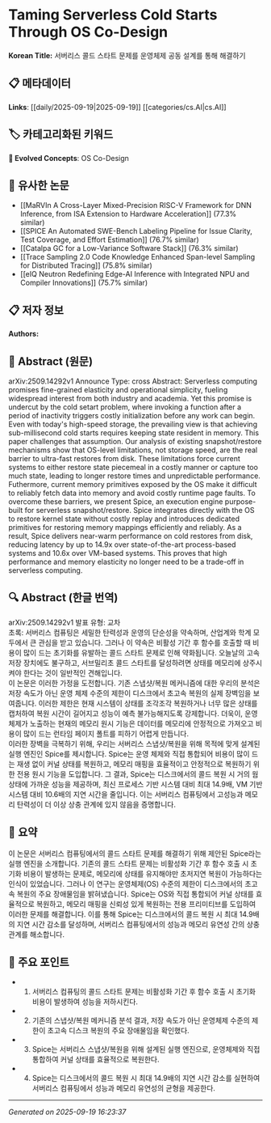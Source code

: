 
# Taming Serverless Cold Starts Through OS Co-Design

**Korean Title:** 서버리스 콜드 스타트 문제를 운영체제 공동 설계를 통해 해결하기

## 📋 메타데이터

**Links**: [[daily/2025-09-19|2025-09-19]] [[categories/cs.AI|cs.AI]]

## 🏷️ 카테고리화된 키워드
**🚀 Evolved Concepts**: OS Co-Design

## 🔗 유사한 논문
- [[MaRVIn A Cross-Layer Mixed-Precision RISC-V Framework for DNN Inference, from ISA Extension to Hardware Acceleration]] (77.3% similar)
- [[SPICE An Automated SWE-Bench Labeling Pipeline for Issue Clarity, Test Coverage, and Effort Estimation]] (76.7% similar)
- [[Catalpa GC for a Low-Variance Software Stack]] (76.3% similar)
- [[Trace Sampling 2.0 Code Knowledge Enhanced Span-level Sampling for Distributed Tracing]] (75.8% similar)
- [[eIQ Neutron Redefining Edge-AI Inference with Integrated NPU and Compiler Innovations]] (75.7% similar)

## 📋 저자 정보

**Authors:** 

## 📄 Abstract (원문)

arXiv:2509.14292v1 Announce Type: cross 
Abstract: Serverless computing promises fine-grained elasticity and operational simplicity, fueling widespread interest from both industry and academia. Yet this promise is undercut by the cold setart problem, where invoking a function after a period of inactivity triggers costly initialization before any work can begin. Even with today's high-speed storage, the prevailing view is that achieving sub-millisecond cold starts requires keeping state resident in memory.
  This paper challenges that assumption. Our analysis of existing snapshot/restore mechanisms show that OS-level limitations, not storage speed, are the real barrier to ultra-fast restores from disk. These limitations force current systems to either restore state piecemeal in a costly manner or capture too much state, leading to longer restore times and unpredictable performance. Futhermore, current memory primitives exposed by the OS make it difficult to reliably fetch data into memory and avoid costly runtime page faults.
  To overcome these barriers, we present Spice, an execution engine purpose-built for serverless snapshot/restore. Spice integrates directly with the OS to restore kernel state without costly replay and introduces dedicated primitives for restoring memory mappings efficiently and reliably. As a result, Spice delivers near-warm performance on cold restores from disk, reducing latency by up to 14.9x over state-of-the-art process-based systems and 10.6x over VM-based systems. This proves that high performance and memory elasticity no longer need to be a trade-off in serverless computing.

## 🔍 Abstract (한글 번역)

arXiv:2509.14292v1 발표 유형: 교차  
초록: 서버리스 컴퓨팅은 세밀한 탄력성과 운영의 단순성을 약속하며, 산업계와 학계 모두에서 큰 관심을 받고 있습니다. 그러나 이 약속은 비활성 기간 후 함수를 호출할 때 비용이 많이 드는 초기화를 유발하는 콜드 스타트 문제로 인해 약화됩니다. 오늘날의 고속 저장 장치에도 불구하고, 서브밀리초 콜드 스타트를 달성하려면 상태를 메모리에 상주시켜야 한다는 것이 일반적인 견해입니다.  
이 논문은 이러한 가정을 도전합니다. 기존 스냅샷/복원 메커니즘에 대한 우리의 분석은 저장 속도가 아닌 운영 체제 수준의 제한이 디스크에서 초고속 복원의 실제 장벽임을 보여줍니다. 이러한 제한은 현재 시스템이 상태를 조각조각 복원하거나 너무 많은 상태를 캡처하여 복원 시간이 길어지고 성능이 예측 불가능해지도록 강제합니다. 더욱이, 운영 체제가 노출하는 현재의 메모리 원시 기능은 데이터를 메모리에 안정적으로 가져오고 비용이 많이 드는 런타임 페이지 폴트를 피하기 어렵게 만듭니다.  
이러한 장벽을 극복하기 위해, 우리는 서버리스 스냅샷/복원을 위해 목적에 맞게 설계된 실행 엔진인 Spice를 제시합니다. Spice는 운영 체제와 직접 통합되어 비용이 많이 드는 재생 없이 커널 상태를 복원하고, 메모리 매핑을 효율적이고 안정적으로 복원하기 위한 전용 원시 기능을 도입합니다. 그 결과, Spice는 디스크에서의 콜드 복원 시 거의 웜 상태에 가까운 성능을 제공하며, 최신 프로세스 기반 시스템 대비 최대 14.9배, VM 기반 시스템 대비 10.6배의 지연 시간을 줄입니다. 이는 서버리스 컴퓨팅에서 고성능과 메모리 탄력성이 더 이상 상충 관계에 있지 않음을 증명합니다.

## 📝 요약

이 논문은 서버리스 컴퓨팅에서의 콜드 스타트 문제를 해결하기 위해 제안된 Spice라는 실행 엔진을 소개합니다. 기존의 콜드 스타트 문제는 비활성화 기간 후 함수 호출 시 초기화 비용이 발생하는 문제로, 메모리에 상태를 유지해야만 초저지연 복원이 가능하다는 인식이 있었습니다. 그러나 이 연구는 운영체제(OS) 수준의 제한이 디스크에서의 초고속 복원의 주요 장애물임을 밝혀냈습니다. Spice는 OS와 직접 통합되어 커널 상태를 효율적으로 복원하고, 메모리 매핑을 신뢰성 있게 복원하는 전용 프리미티브를 도입하여 이러한 문제를 해결합니다. 이를 통해 Spice는 디스크에서의 콜드 복원 시 최대 14.9배의 지연 시간 감소를 달성하며, 서버리스 컴퓨팅에서의 성능과 메모리 유연성 간의 상충 관계를 해소합니다.

## 🎯 주요 포인트

- 1. 서버리스 컴퓨팅의 콜드 스타트 문제는 비활성화 기간 후 함수 호출 시 초기화 비용이 발생하여 성능을 저하시킨다.

- 2. 기존의 스냅샷/복원 메커니즘 분석 결과, 저장 속도가 아닌 운영체제 수준의 제한이 초고속 디스크 복원의 주요 장애물임을 확인했다.

- 3. Spice는 서버리스 스냅샷/복원을 위해 설계된 실행 엔진으로, 운영체제와 직접 통합하여 커널 상태를 효율적으로 복원한다.

- 4. Spice는 디스크에서의 콜드 복원 시 최대 14.9배의 지연 시간 감소를 실현하여 서버리스 컴퓨팅에서 성능과 메모리 유연성의 균형을 제공한다.

---

*Generated on 2025-09-19 16:23:37*